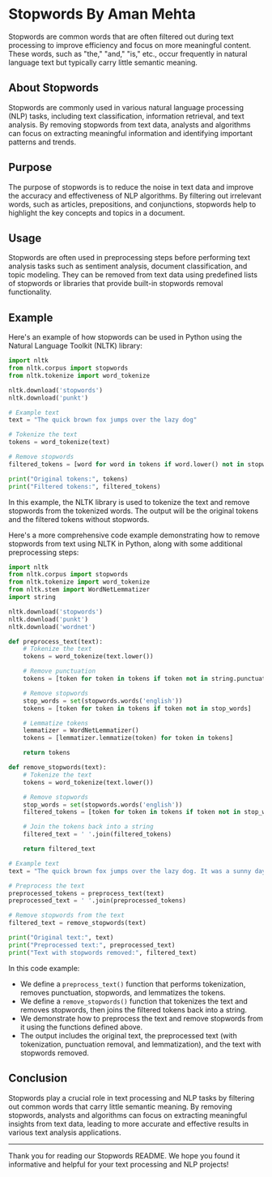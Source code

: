 # Stopwords By Aman Mehta 

Stopwords are common words that are often filtered out during text processing to improve efficiency and focus on more meaningful content. These words, such as "the," "and," "is," etc., occur frequently in natural language text but typically carry little semantic meaning.

## About Stopwords

Stopwords are commonly used in various natural language processing (NLP) tasks, including text classification, information retrieval, and text analysis. By removing stopwords from text data, analysts and algorithms can focus on extracting meaningful information and identifying important patterns and trends.

## Purpose

The purpose of stopwords is to reduce the noise in text data and improve the accuracy and effectiveness of NLP algorithms. By filtering out irrelevant words, such as articles, prepositions, and conjunctions, stopwords help to highlight the key concepts and topics in a document.

## Usage

Stopwords are often used in preprocessing steps before performing text analysis tasks such as sentiment analysis, document classification, and topic modeling. They can be removed from text data using predefined lists of stopwords or libraries that provide built-in stopwords removal functionality.

## Example

Here's an example of how stopwords can be used in Python using the Natural Language Toolkit (NLTK) library:

```python
import nltk
from nltk.corpus import stopwords
from nltk.tokenize import word_tokenize

nltk.download('stopwords')
nltk.download('punkt')

# Example text
text = "The quick brown fox jumps over the lazy dog"

# Tokenize the text
tokens = word_tokenize(text)

# Remove stopwords
filtered_tokens = [word for word in tokens if word.lower() not in stopwords.words('english')]

print("Original tokens:", tokens)
print("Filtered tokens:", filtered_tokens)
```

In this example, the NLTK library is used to tokenize the text and remove stopwords from the tokenized words. The output will be the original tokens and the filtered tokens without stopwords.

 Here's a more comprehensive code example demonstrating how to remove stopwords from text using NLTK in Python, along with some additional preprocessing steps:

```python
import nltk
from nltk.corpus import stopwords
from nltk.tokenize import word_tokenize
from nltk.stem import WordNetLemmatizer
import string

nltk.download('stopwords')
nltk.download('punkt')
nltk.download('wordnet')

def preprocess_text(text):
    # Tokenize the text
    tokens = word_tokenize(text.lower())

    # Remove punctuation
    tokens = [token for token in tokens if token not in string.punctuation]

    # Remove stopwords
    stop_words = set(stopwords.words('english'))
    tokens = [token for token in tokens if token not in stop_words]

    # Lemmatize tokens
    lemmatizer = WordNetLemmatizer()
    tokens = [lemmatizer.lemmatize(token) for token in tokens]

    return tokens

def remove_stopwords(text):
    # Tokenize the text
    tokens = word_tokenize(text.lower())

    # Remove stopwords
    stop_words = set(stopwords.words('english'))
    filtered_tokens = [token for token in tokens if token not in stop_words]

    # Join the tokens back into a string
    filtered_text = ' '.join(filtered_tokens)

    return filtered_text

# Example text
text = "The quick brown fox jumps over the lazy dog. It was a sunny day in the park."

# Preprocess the text
preprocessed_tokens = preprocess_text(text)
preprocessed_text = ' '.join(preprocessed_tokens)

# Remove stopwords from the text
filtered_text = remove_stopwords(text)

print("Original text:", text)
print("Preprocessed text:", preprocessed_text)
print("Text with stopwords removed:", filtered_text)
```

In this code example:

- We define a `preprocess_text()` function that performs tokenization, removes punctuation, stopwords, and lemmatizes the tokens.
- We define a `remove_stopwords()` function that tokenizes the text and removes stopwords, then joins the filtered tokens back into a string.
- We demonstrate how to preprocess the text and remove stopwords from it using the functions defined above.
- The output includes the original text, the preprocessed text (with tokenization, punctuation removal, and lemmatization), and the text with stopwords removed.
## Conclusion

Stopwords play a crucial role in text processing and NLP tasks by filtering out common words that carry little semantic meaning. By removing stopwords, analysts and algorithms can focus on extracting meaningful insights from text data, leading to more accurate and effective results in various text analysis applications.

---

Thank you for reading our Stopwords README. We hope you found it informative and helpful for your text processing and NLP projects!
